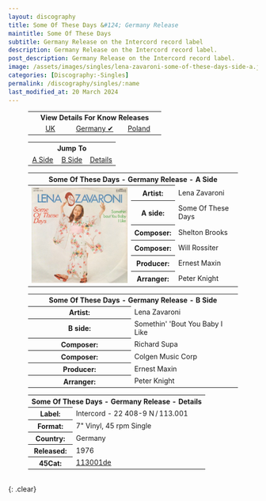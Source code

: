 ```yaml
---
layout: discography
title: Some Of These Days &#124; Germany Release
maintitle: Some Of These Days
subtitle: Germany Release on the Intercord record label
description: Germany Release on the Intercord record label.
post_description: Germany Release on the Intercord record label.
image: /assets/images/singles/lena-zavaroni-some-of-these-days-side-a.jpg
categories: [Discography:-Singles]
permalink: /discography/singles/:name
last_modified_at: 20 March 2024
---
```


<figure class="fig3">
<table style="text-align:center;">
<tr><th colspan="3">View Details For Know Releases</th></tr>
<tr><td style="width:33.33%;"><a href="/discography/singles/1976-03-26-some-of-these-days-uk">UK</a></td><td style="width:33.34%;"><a href="/discography/singles/1976-some-of-these-days-germany">Germany &#x2714;</a></td><td style="width:33.33%;"><a href="/discography/singles/1976-some-of-these-days-poland">Poland</a></td></tr>
</table>
</figure>

<figure class="fig3">
<table style="text-align:center;">
<tr><th colspan="3">Jump To</th></tr>
<tr><td style="width:33.33%;"><a href="#infobox1">A Side</a></td><td style="width:33.34%;"><a href="#infobox2">B Side</a></td><td style="width:33.33%;"><a href="#infobox3">Details</a></td></tr>
</table>
</figure>

<figure class="fig3">
<table>
<tr id="infobox1"><th colspan="3">Some Of These Days - Germany Release - A Side</th></tr>
<tr>
<th style="width:49%; vertical-align:top;" rowspan="7" class="top"><a href="/assets/images/singles/some-of-these-days/lena-zavaroni-some-of-these-days-germany-fs.jpg"><img src="/assets/images/singles/some-of-these-days/lena-zavaroni-some-of-these-days-germany-fs.jpg" class="full-width zoom-in" alt="Germany A-Side Label for the Single Some Of These Days BEEB 013" /></a></th>
</tr>
<tr><th style="width:15%;">Artist:</th><td>Lena Zavaroni</td></tr>
<tr><th>A side:</th><td>Some Of These Days</td></tr>
<tr><th>Composer:</th><td>Shelton Brooks</td></tr>
<tr><th>Composer:</th><td>Will Rossiter</td></tr>
<tr><th>Producer:</th><td>Ernest Maxin</td></tr>
<tr><th>Arranger:</th><td>Peter Knight</td></tr>
</table>
</figure>

<figure class="fig3">
<table>
<tr id="infobox2"><th colspan="3">Some Of These Days - Germany Release - B Side</th></tr>
<tr><th style="width:49%;">Artist:</th><td>Lena Zavaroni</td></tr>
<tr><th>B side:</th><td>Somethin' 'Bout You Baby I Like</td></tr>
<tr><th>Composer:</th><td>Richard Supa</td></tr>
<tr><th>Composer:</th><td>Colgen Music Corp</td></tr>
<tr><th>Producer:</th><td>Ernest Maxin</td></tr>
<tr><th>Arranger:</th><td>Peter Knight</td></tr>
</table>
</figure>

<figure class="fig3">
<table>
<tr id="infobox3"><th colspan="2">Some Of These Days - Germany Release - Details</th></tr>
<tr style="width:49%;"><th>Label:</th><td>Intercord - 22 408-9 N / 113.001</td></tr>
<tr><th>Format:</th><td>7" Vinyl, 45 rpm Single</td></tr>
<tr><th>Country:</th><td>Germany</td></tr>
<tr><th>Released:</th><td>1976</td></tr>
<tr><th>45Cat:</th><td><a class="external-link" href="https://www.45cat.com/record/113001de">113001de</a></td></tr>
</table>
</figure>

<br />{: .clear}

